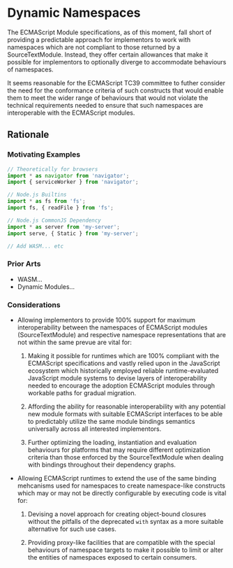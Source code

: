 ﻿# Dynamic Namespaces

The ECMAScript Module specifications, as of this moment, fall short of providing a predictable approach for implementors to work with namespaces which are not compliant to those returned by a SourceTextModule. Instead, they offer certain allowances that make it possible for implementors to optionally diverge to accommodate behaviours of namespaces.

It seems reasonable for the ECMAScript TC39 committee to futher consider the need for the conformance criteria of such constructs that would enable them to meet the wider range of behaviours that would not violate the technical requirements needed to ensure that such namespaces are interoperable with the ECMAScript modules.

## Rationale

### Motivating Examples

```js
// Theoretically for browsers
import * as navigator from 'navigator';
import { serviceWorker } from 'navigator';

// Node.js Builtins
import * as fs from 'fs';
import fs, { readFile } from 'fs';

// Node.js CommonJS Dependency
import * as server from 'my-server';
import serve, { Static } from 'my-server';

// Add WASM... etc
```

### Prior Arts

- WASM…
- Dynamic Modules…

### Considerations

- Allowing implementors to provide 100% support for maximum interoperability between the namespaces of ECMAScript modules (SourceTextModule) and respective namespace representations that are not within the same prevue are vital for:

  1. Making it possible for runtimes which are 100% compliant with the ECMAScript specifications and vastly relied upon in the JavaScript ecosystem which historically employed reliable runtime-evaluated JavaScript module systems to devise layers of interoperability needed to encourage the adoption ECMAScript modules through workable paths for gradual migration.

  2. Affording the ability for reasonable interoperability with any potential new module formats with suitable ECMAScript interfaces to be able to predictably utilize the same module bindings semantics universally across all interested implementors.

  3. Further optimizing the loading, instantiation and evaluation behaviours for platforms that may require different optimization criteria than those enforced by the SourceTextModule when dealing with bindings throughout their dependency graphs.

- Allowing ECMAScript runtimes to extend the use of the same binding mehcanisms used for namespaces to create namespace-like constructs which may or may not be directly configurable by executing code is vital for:

  1. Devising a novel approach for creating object-bound closures without the pitfalls of the deprecated `with` syntax as a more suitable alternative for such use cases.

  2. Providing proxy-like facilities that are compatible with the special behaviours of namespace targets to make it possible to limit or alter the entities of namespaces exposed to certain consumers.
